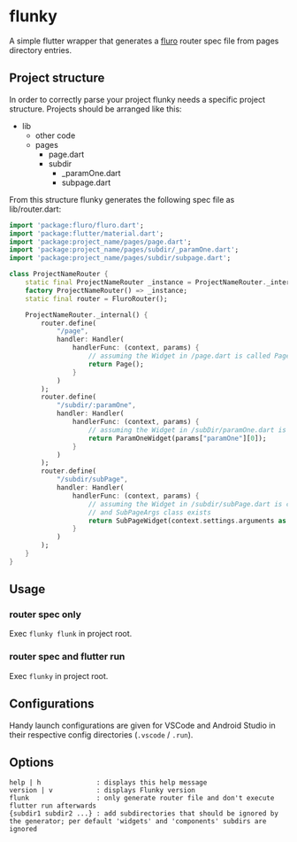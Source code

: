 # flunky
A simple flutter wrapper that generates a [fluro](https://pub.dev/packages/fluro) router spec file from pages directory entries.

## Project structure
In order to correctly parse your project flunky needs a specific project structure.
Projects should be arranged like this:

- lib  
  - other code
  - pages
    - page.dart
    - subdir
      - _paramOne.dart
      - subpage.dart

From this structure flunky generates the following spec file as lib/router.dart:

```dart
import 'package:fluro/fluro.dart';
import 'package:flutter/material.dart';
import 'package:project_name/pages/page.dart';
import 'package:project_name/pages/subdir/_paramOne.dart';
import 'package:project_name/pages/subdir/subpage.dart';

class ProjectNameRouter {
    static final ProjectNameRouter _instance = ProjectNameRouter._internal();
    factory ProjectNameRouter() => _instance;
    static final router = FluroRouter();

    ProjectNameRouter._internal() {
        router.define(
            "/page",
            handler: Handler(
                handlerFunc: (context, params) {
                    // assuming the Widget in /page.dart is called Page
                    return Page();
                }
            )
        );
        router.define(
            "/subdir/:paramOne",
            handler: Handler(
                handlerFunc: (context, params) {
                    // assuming the Widget in /subDir/paramOne.dart is called ParamOneWidget
                    return ParamOneWidget(params["paramOne"][0]);
                }
            )
        );
        router.define(
            "/subdir/subPage",
            handler: Handler(
                handlerFunc: (context, params) {
                    // assuming the Widget in /subdir/subPage.dart is called SubPageWidget
                    // and SubPageArgs class exists
                    return SubPageWidget(context.settings.arguments as SubPageArgs);
                }
            )
        );
    }
}
```

## Usage

### router spec only
Exec `flunky flunk` in project root.

### router spec and flutter run
Exec `flunky` in project root.

## Configurations
Handy launch configurations are given for VSCode and Android Studio in their respective config directories (`.vscode` / `.run`).

## Options
```
help | h              : displays this help message
version | v           : displays Flunky version
flunk                 : only generate router file and don't execute flutter run afterwards
{subdir1 subdir2 ...} : add subdirectories that should be ignored by the generator; per default 'widgets' and 'components' subdirs are ignored
```
